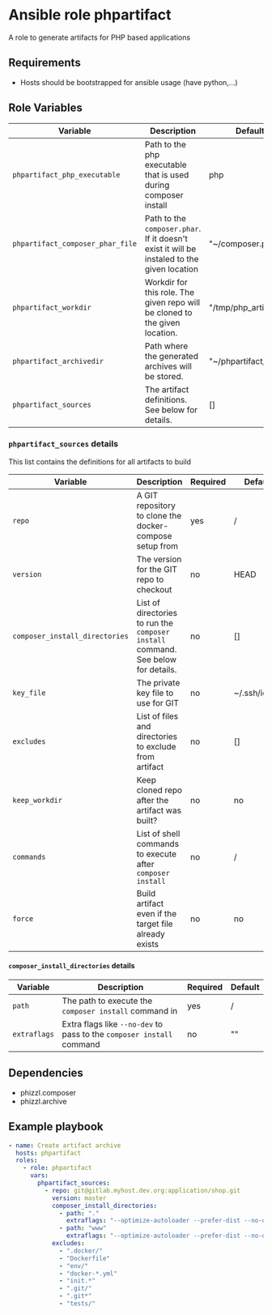 # Ansible role phpartifact
A role to generate artifacts for PHP based applications

## Requirements
- Hosts should be bootstrapped for ansible usage (have python,...)

## Role Variables

| Variable | Description | Default value |
|----------|-------------|---------------|
| `phpartifact_php_executable` | Path to the php executable that is used during composer install | php |
| `phpartifact_composer_phar_file`| Path to the `composer.phar`. If it doesn't exist it will be instaled to the given location | "~/composer.phar" |
| `phpartifact_workdir`| Workdir for this role. The given repo will be cloned to the given location. | "/tmp/php_artifact_workdir" |
| `phpartifact_archivedir`| Path where the generated archives will be stored. | "~/phpartifact/archives" |
| `phpartifact_sources`| The artifact definitions. See below for details. | [] |


### `phpartifact_sources` details

This list contains the definitions for all artifacts to build

| Variable | Description | Required | Default |
|----------|-------------|----------|---------|
| `repo` | A GIT repository to clone the docker-compose setup from | yes | / |
| `version` | The version for the GIT repo to checkout | no | HEAD |
| `composer_install_directories` | List of directories to run the `composer install` command. See below for details. | no | [] |
| `key_file` | The private key file to use for GIT | no | ~/.ssh/id_rsa |
| `excludes` | List of files and directories to exclude from artifact | no |  [] |
| `keep_workdir` | Keep cloned repo after the artifact was built? | no |  no |
| `commands` | List of shell commands to execute after `composer install` | no |  / |
| `force` | Build artifact even if the target file already exists | no |  no |


#### `composer_install_directories` details

| Variable | Description | Required | Default |
|----------|-------------|----------|---------|
| `path` | The path to execute the `composer install` command in | yes | / |
| `extraflags` | Extra flags like `--no-dev` to pass to the `composer install` command | no | "" |

## Dependencies

* phizzl.composer
* phizzl.archive

## Example playbook
```yaml
- name: Create artifact archive
  hosts: phpartifact
  roles:
    - role: phpartifact
      vars:
        phpartifact_sources:
          - repo: git@gitlab.myhost.dev.org:application/shop.git
            version: master
            composer_install_directories:
              - path: "."
                extraflags: "--optimize-autoloader --prefer-dist --no-dev --no-scripts"
              - path: "www"
                extraflags: "--optimize-autoloader --prefer-dist --no-dev --no-scripts"
            excludes:
              - ".docker/"
              - "Dockerfile"
              - "env/"
              - "docker-*.yml"
              - "init.*"
              - ".git/"
              - ".git*"
              - "tests/"
```
